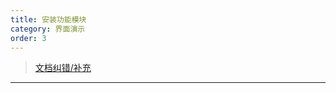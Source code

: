 ```yaml
---
title: 安装功能模块
category: 界面演示
order: 3
---
```


> [文档纠错/补充](https://github.com/dumengru/docs_vnpy/tree/master/docs/_docs)

---
